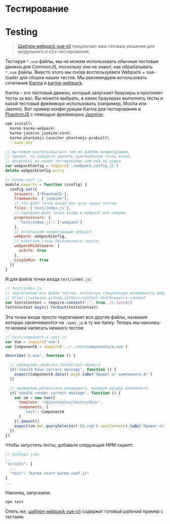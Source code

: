 # Тестирование
# Testing

> [Шаблон webpack vue-cli](https://github.com/vuejs-templates/webpack) предлагает вам готовые решения для модульного и e2e-тестирования.

Тестируя `*.vue` файлы, мы не можем использовать обычные тестовые движки для CommonJS, поскольку они не знают, как обрабатывать `*.vue` файлы. Вместо этого мы снова воспользуемся Webpack + vue-loader для сборки наших тестов. Мы рекомендуем использовать сочетание [Karma](http://karma-runner.github.io/0.13/index.html) и [karma-webpack](https://github.com/webpack/karma-webpack).

Karma – это тестовый движок, который запускает браузеры и прогоняет тесты за вас. Вы можете выбрать, в каких браузерах выполнять тесты и какой тестовый фреймворк использовать (например, Mocha или Jasmin). Вот пример конфигурации Karma для тестирования в [PhantomJS](http://phantomjs.org/) с помощью фреймворка [Jasmine](http://jasmine.github.io/edge/introduction.html):

``` bash
npm install\
  karma karma-webpack\
  karma-jasmine jasmine-core\
  karma-phantomjs-launcher phantomjs-prebuilt\
  --save-dev
```

``` js
// мы можем воспользоваться тем же файлом конфигурации,
// однако, не забудьте удалить оригинальную точку входа,
// поскольку во время тестирования нам она не нужна
var webpackConfig = require('./webpack.config.js')
delete webpackConfig.entry

// karma.conf.js
module.exports = function (config) {
  config.set({
    browsers: ['PhantomJS'],
    frameworks: ['jasmine'],
    // это файл точки входа для всех наших тестов.
    files: ['test/index.js'],
    // передаем файл точки входа в webpack для сборки.
    preprocessors: {
      'test/index.js': ['webpack']
    },
    // используем конфигурацию webpack
    webpack: webpackConfig,
    // избегаем стены бесполезного текста
    webpackMiddleware: {
      noInfo: true
    },
    singleRun: true
  })
}
```

И для файла точки входа `test/index.js`:

``` js
// test/index.js
// подтягиваем все файлы тестов, используя специальную возможность Webpack
// https://webpack.github.io/docs/context.html#require-context
var testsContext = require.context('.', true, /\.spec$/)
testsContext.keys().forEach(testsContext)
```

Эта точка входа просто подтягивает все другие файлы, названия которых заканчиваются на `.spec.js` в ту же папку. Теперь мы наконец-то можем написать немного тестов:

``` js
// test/component-a.spec.js
var Vue = require('vue')
var ComponentA = require('../../src/components/a.vue')

describe('a.vue', function () {

  // проверяем свойства JavaScript-объекта
  it('should have correct message', function () {
    expect(ComponentA.data().msg).toBe('Привет от компонента A!')
  })

  // проверяем результаты рендеринга, вызывая рендер компонента
  it('should render correct message', function () {
    var vm = new Vue({
      template: '<div><test></test></div>',
      components: {
        'test': ComponentA
      }
    }).$mount()
    expect(vm.$el.querySelector('h2.red').textContent).toBe('Привет от компонента A!')
  })
})
```

Чтобы запустить тесты, добавьте следующий NPM скрипт:

``` js
// package.json
...
"scripts": {
  ...
  "test": "karma start karma.conf.js"
}
...
```

Наконец, запускаем:

``` bash
npm test
```

Опять же, [шаблон webpack vue-cli](https://github.com/vuejs-templates/webpack) содержит готовый рабочий пример с тестами.
